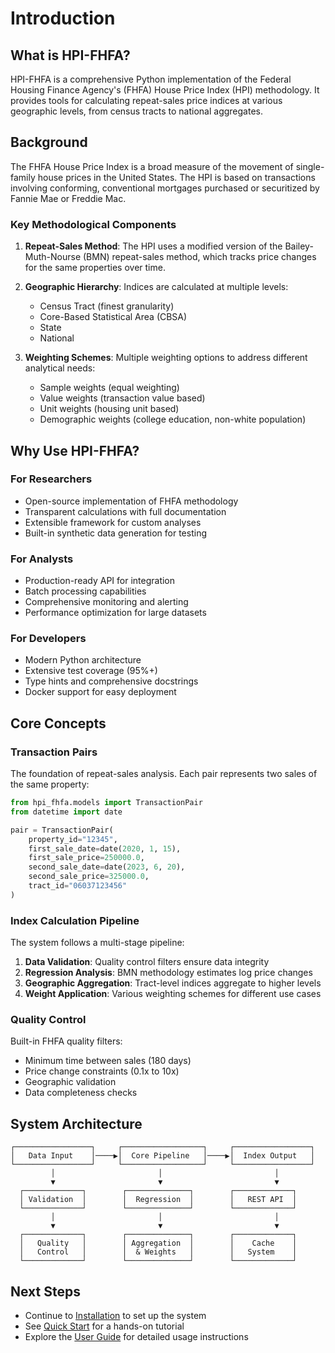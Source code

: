 # Introduction

## What is HPI-FHFA?

HPI-FHFA is a comprehensive Python implementation of the Federal Housing Finance Agency's (FHFA) House Price Index (HPI) methodology. It provides tools for calculating repeat-sales price indices at various geographic levels, from census tracts to national aggregates.

## Background

The FHFA House Price Index is a broad measure of the movement of single-family house prices in the United States. The HPI is based on transactions involving conforming, conventional mortgages purchased or securitized by Fannie Mae or Freddie Mac.

### Key Methodological Components

1. **Repeat-Sales Method**: The HPI uses a modified version of the Bailey-Muth-Nourse (BMN) repeat-sales method, which tracks price changes for the same properties over time.

2. **Geographic Hierarchy**: Indices are calculated at multiple levels:
   - Census Tract (finest granularity)
   - Core-Based Statistical Area (CBSA)
   - State
   - National

3. **Weighting Schemes**: Multiple weighting options to address different analytical needs:
   - Sample weights (equal weighting)
   - Value weights (transaction value based)
   - Unit weights (housing unit based)
   - Demographic weights (college education, non-white population)

## Why Use HPI-FHFA?

### For Researchers
- Open-source implementation of FHFA methodology
- Transparent calculations with full documentation
- Extensible framework for custom analyses
- Built-in synthetic data generation for testing

### For Analysts
- Production-ready API for integration
- Batch processing capabilities
- Comprehensive monitoring and alerting
- Performance optimization for large datasets

### For Developers
- Modern Python architecture
- Extensive test coverage (95%+)
- Type hints and comprehensive docstrings
- Docker support for easy deployment

## Core Concepts

### Transaction Pairs
The foundation of repeat-sales analysis. Each pair represents two sales of the same property:

```python
from hpi_fhfa.models import TransactionPair
from datetime import date

pair = TransactionPair(
    property_id="12345",
    first_sale_date=date(2020, 1, 15),
    first_sale_price=250000.0,
    second_sale_date=date(2023, 6, 20),
    second_sale_price=325000.0,
    tract_id="06037123456"
)
```

### Index Calculation Pipeline
The system follows a multi-stage pipeline:

1. **Data Validation**: Quality control filters ensure data integrity
2. **Regression Analysis**: BMN methodology estimates log price changes
3. **Geographic Aggregation**: Tract-level indices aggregate to higher levels
4. **Weight Application**: Various weighting schemes for different use cases

### Quality Control
Built-in FHFA quality filters:
- Minimum time between sales (180 days)
- Price change constraints (0.1x to 10x)
- Geographic validation
- Data completeness checks

## System Architecture

```
┌─────────────────┐     ┌──────────────────┐     ┌─────────────────┐
│   Data Input    │────▶│  Core Pipeline   │────▶│  Index Output   │
└─────────────────┘     └──────────────────┘     └─────────────────┘
         │                       │                         │
         ▼                       ▼                         ▼
  ┌─────────────┐        ┌──────────────┐        ┌─────────────┐
  │ Validation  │        │  Regression  │        │   REST API  │
  └─────────────┘        └──────────────┘        └─────────────┘
         │                       │                         │
         ▼                       ▼                         ▼
  ┌─────────────┐        ┌──────────────┐        ┌─────────────┐
  │   Quality   │        │ Aggregation  │        │    Cache    │
  │   Control   │        │  & Weights   │        │   System    │
  └─────────────┘        └──────────────┘        └─────────────┘
```

## Next Steps

- Continue to [Installation](installation.md) to set up the system
- See [Quick Start](quickstart.md) for a hands-on tutorial
- Explore the [User Guide](user_guide/index.md) for detailed usage instructions